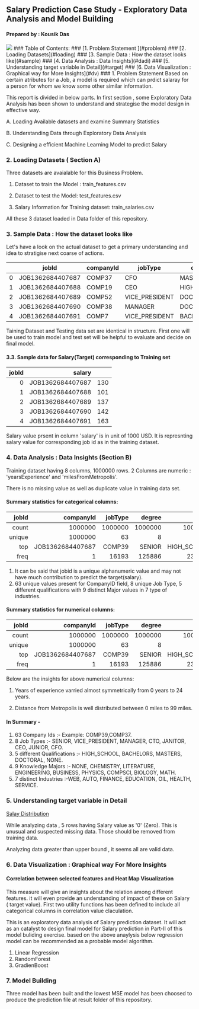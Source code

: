 
## Salary Prediction Case Study - Exploratory Data Analysis and Model Building
#### Prepared by : Kousik Das
<img src="https://cdn.hrpayrollsystems.net/wp-content/uploads/2020/01/Depositphotos_55140233_s-2019.jpg"/>
### Table of Contents:
### [1. Problem Statement ](#problem)
### [2. Loading Datasets](#loading)
### [3. Sample Data : How the dataset looks like](#sample)
### [4. Data Analysis : Data Insights](#dadi)
### [5. Understanding target variable in Detail](#target)
### [6. Data Visualization : Graphical way for More Insights](#dv)
<a id='problem'></a>
### 1. Problem Statement
Based on certain atributes for a Job, a model is required which can prdict salaray for a person for whom we know some other similar information.

This report is divided in below parts. In first section , some Exploratory Data Analysis has been shown to understand and strategise the model design in effective way.

A. Loading Available datasets and examine Summary Statistics

B. Understanding Data through Exploratory Data Analysis

C. Designing a efficient Machine Learning Model to predict Salary 

<a id='loading'></a>
### 2. Loading Datasets ( Section A)

Three datasets are avaialable for this Business Problem.

1. Dataset to train the Model : train_features.csv

2. Dataset to test the Model: test_features.csv

3. Salary Information for Training dataset: train_salaries.csv

All these 3 dataset loaded in Data folder of this repository.

<a id='sample'></a>
### 3. Sample Data : How the dataset looks like

Let's have a look on the actual dataset to get a primary understanding and idea to stratigise next coarse of actions.


|   | jobId            | companyId | jobType        | degree      | major     | industry | yearsExperience | milesFromMetropolis |
|---|------------------|-----------|----------------|-------------|-----------|----------|-----------------|---------------------|
| 0 | JOB1362684407687 | COMP37    | CFO            | MASTERS     | MATH      | HEALTH   | 10              | 83                  |
| 1 | JOB1362684407688 | COMP19    | CEO            | HIGH_SCHOOL | NONE      | WEB      | 3               | 73                  |
| 2 | JOB1362684407689 | COMP52    | VICE_PRESIDENT | DOCTORAL    | PHYSICS   | HEALTH   | 10              | 38                  |
| 3 | JOB1362684407690 | COMP38    | MANAGER        | DOCTORAL    | CHEMISTRY | AUTO     | 8               | 17                  |
| 4 | JOB1362684407691 | COMP7     | VICE_PRESIDENT | BACHELORS   | PHYSICS   | FINANCE  | 8               | 16                  |



Taining Dataset and Testing data set are identical in structure. First one will be used to train model and test set will be helpful to evaluate and decide on final model.

#### 3.3. Sample data for Salary(Target) corresponding to Training set

| jobId |           salary |     |
|------:|-----------------:|-----|
|     0 | JOB1362684407687 | 130 |
|     1 | JOB1362684407688 | 101 |
|     2 | JOB1362684407689 | 137 |
|     3 | JOB1362684407690 | 142 |
|     4 | JOB1362684407691 | 163 |

Salary value prsent in column 'salary' is in unit of 1000 USD. It is represnting salary value for corresponding job id as in the training dataset.

<a id='dadi'></a>
### 4. Data Analysis : Data Insights (Section B)

Training dataset having 8 columns, 1000000 rows. 2 Columns are numeric : 'yearsExperience' and 'milesFromMetropolis'.

There is no missing value as well as duplicate value in training data set.

#### Summary statistics for categorical columns:

|  jobId |        companyId | jobType |  degree |       major | industry |         |
|-------:|-----------------:|--------:|--------:|------------:|---------:|---------|
|  count |          1000000 | 1000000 | 1000000 |     1000000 |  1000000 | 1000000 |
| unique |          1000000 |      63 |       8 |           5 |        9 |       7 |
|    top | JOB1362684407687 |  COMP39 |  SENIOR | HIGH_SCHOOL |     NONE |     WEB |
|   freq |                1 |   16193 |  125886 |      236976 |   532355 |  143206 |

1. It can be said that jobid is a unique alphanumeric value and may not have much contribution to predict the target(salary).
2. 63 unique values present for CompanyID field, 8 unique Job Type, 5 different qualifications with 9 distinct Major values in 7 type of industries.

#### Summary statistics for numerical columns:

|  jobId |        companyId | jobType |  degree |       major | industry |         |
|-------:|-----------------:|--------:|--------:|------------:|---------:|---------|
|  count |          1000000 | 1000000 | 1000000 |     1000000 |  1000000 | 1000000 |
| unique |          1000000 |      63 |       8 |           5 |        9 |       7 |
|    top | JOB1362684407687 |  COMP39 |  SENIOR | HIGH_SCHOOL |     NONE |     WEB |
|   freq |                1 |   16193 |  125886 |      236976 |   532355 |  143206 |


Below are the insights for above numerical columns:

1. Years of experience varried almost symmetrically from 0 years to 24 years.

2. Distance from Metropolis is well distributed between 0 miles to 99 miles.

#### In Summary -

1. 63 Company Ids :- Example: COMP39,COMP37.
2. 8 Job Types :- SENIOR, VICE_PRESIDENT, MANAGER, CTO, JANITOR, CEO, JUNIOR, CFO.
3. 5 different Qualifications :- HIGH_SCHOOL, BACHELORS, MASTERS, DOCTORAL, NONE.
4. 9 Knowledge Majors :- NONE, CHEMISTRY, LITERATURE, ENGINEERING, BUSINESS, PHYSICS, COMPSCI, BIOLOGY, MATH.
5. 7 distinct Industries :-WEB, AUTO, FINANCE, EDUCATION, OIL, HEALTH, SERVICE.

<a id='target'></a>
### 5. Understanding target variable in Detail

[Salay Distribution](images/sal-ch.png)


While analyzing data , 5 rows having Salary value as '0' (Zero). This is unusual and suspected missing data. Those should be removed from training data.

Analyzing data greater than upper bound , it seems all are valid data.

<a id='dv'></a>
### 6. Data Visualization : Graphical way For More Insights


####  Correlation between selected features and Heat Map Visualization

This measure will give an insights about the relation among different features. it will even provide an understanding of impact of these on Salary ( target value). First two utility functions has been defined to include all categorical columns in correlation value claculation. 

This is an exploratory data analysis of Salary prediction dataset. It will act as an catalyst to design final model for Salary prediction in Part-II of this model buliding exercise. based on the above anaylysis below regression model can be recommended as a probable model algorithm.

1. Linear Regression
2. RandomForest 
3. GradienBoost

### 7. Model Building 

Three model has been built and the lowest MSE model has been choosed to produce the prediction file at result folder of this repository.



















